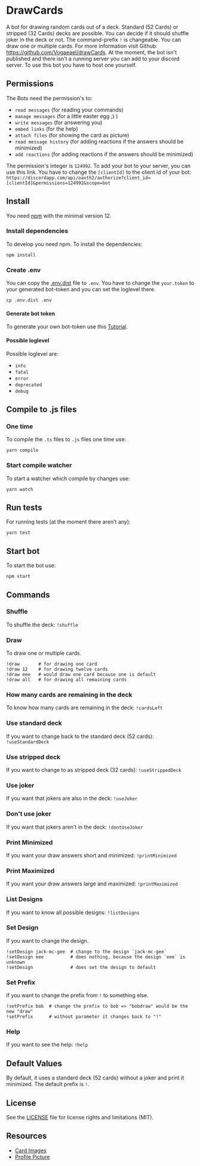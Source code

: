 # DrawCards
A bot for drawing random cards out of a deck. Standard (52 Cards) or stripped (32 Cards) decks are possible. You can decide if
 it should shuffle joker in the deck or not. The command-prefix `!` is changeable. You can draw one or multiple cards. For
 more information visit Github: https://github.com/Vogaeael/drawCards.
At the moment, the bot isn't published and there isn't a running server you can add to your discord server. To use this bot you
 have to host one yourself.

## Permissions
The Bots need the permission's to:
  * `read messages` (for reading your commands)
  * `manage messages` (for a little easter egg ;) )
  * `write messages` (for answering you)
  * `embed links` (for the help)
  * `attach files` (for showing the card as picture)
  * `read message history` (for adding reactions if the answers should be minimized)
  * `add reactions` (for adding reactions if the answers should be minimized)

The permission's integer is `124992`. To add your bot to your server, you can use this link. You have to change the `[clientId]` to the client id of your bot:
`https://discordapp.com/api/oauth2/authorize?client_id=[clientId]&permissions=124992&scope=bot`


## Install
You need [npm](https://www.npmjs.com/) with the minimal version 12.

### Install dependencies
To develop you need npm. To install the dependencies:
```shell script
npm install
```

### Create .env
You can copy the [.env.dist](.env.dist) file to `.env`.
You have to change the `your.token` to your generated bot-token and you can set the loglevel there.
```shell script
cp .env.dist .env
```

#### Generate bot token
To generate your own bot-token use this [Tutorial](https://www.writebots.com/discord-bot-token/).

#### Possible loglevel
Possible loglevel are:
  * `info`
  * `fatal`
  * `error`
  * `deprecated`
  * `debug`

## Compile to .js files
### One time
To compile the `.ts` files to `.js` files one time use:
```shell script
yarn compile
````

### Start compile watcher
To start a watcher which compile by changes use:
```shell script
yarn watch
```

## Run tests
For running tests (at the moment there aren't any):
```shell script
yarn test
```

## Start bot
To start the bot use:
```shell script
npm start
```

## Commands

### Shuffle
To shuffle the deck:
`!shuffle`

### Draw
To draw one or multiple cards.
```shell script
!draw       # for drawing one card
!draw 12    # for drawing twelve cards
!draw eee   # would draw one card because one is default
!draw all   # for drawing all remaining cards
```

### How many cards are remaining in the deck
To know how many cards are remaining in the deck:
`!cardsLeft`

### Use standard deck
If you want to change back to the standard deck (52 cards):
`!useStandardDeck`

### Use stripped deck
If you want to change to as stripped deck (32 cards):
`!useStrippedDeck`

### Use joker
If you want that jokers are also in the deck:
`!useJoker`

### Don't use joker
If you want that jokers aren't in the deck:
`!dontUseJoker`

### Print Minimized
If you want your draw answers short and minimized:
`!printMinimized`

### Print Maximized
If you want your draw answers large and maximized:
`!printMaximized`

### List Designs
If you want to know all possible designs:
`!listDesigns`

### Set Design
If you want to change the design.
```shell script
!setDesign jack-mc-gee  # change to the design `jack-mc-gee`
!setDesign eee          # does nothing, because the design `eee` is unknown
!setDesign              # does set the design to default
```

### Set Prefix
If you want to change the prefix from `!` to something else.
```shell script
!setPrefix bob  # change the prefix to bob => "bobdraw" would be the new "draw"
!setPrefix      # without parameter it changes back to "!"
```

### Help
If you want to see the help:
`!help`

## Default Values
By default, it uses a standard deck (52 cards) without a joker and print it minimized. The default prefix is `!`.

## License
See the [LICENSE](LICENSE.md) file for license rights and limitations (MIT).

## Resources
* [Card Images](http://acbl.mybigcommerce.com/52-playing-cards/)
* [Profile Picture](https://www.iconfinder.com/iconsets/poker)
